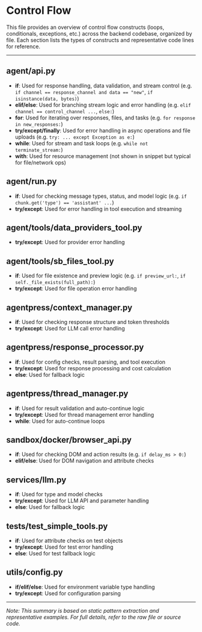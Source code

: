 # Control Flow

This file provides an overview of control flow constructs (loops, conditionals, exceptions, etc.) across the backend codebase, organized by file. Each section lists the types of constructs and representative code lines for reference.

---

## agent/api.py
- **if**: Used for response handling, data validation, and stream control (e.g. `if channel == response_channel and data == "new"`, `if isinstance(data, bytes)`)
- **elif/else**: Used for branching stream logic and error handling (e.g. `elif channel == control_channel ...`, `else:`)
- **for**: Used for iterating over responses, files, and tasks (e.g. `for response in new_responses:`)
- **try/except/finally**: Used for error handling in async operations and file uploads (e.g. `try: ... except Exception as e:`)
- **while**: Used for stream and task loops (e.g. `while not terminate_stream:`)
- **with**: Used for resource management (not shown in snippet but typical for file/network ops)

## agent/run.py
- **if**: Used for checking message types, status, and model logic (e.g. `if chunk.get('type') == 'assistant' ...`)
- **try/except**: Used for error handling in tool execution and streaming

## agent/tools/data_providers_tool.py
- **try/except**: Used for provider error handling

## agent/tools/sb_files_tool.py
- **if**: Used for file existence and preview logic (e.g. `if preview_url:`, `if self._file_exists(full_path):`)
- **try/except**: Used for file operation error handling

## agentpress/context_manager.py
- **if**: Used for checking response structure and token thresholds
- **try/except**: Used for LLM call error handling

## agentpress/response_processor.py
- **if**: Used for config checks, result parsing, and tool execution
- **try/except**: Used for response processing and cost calculation
- **else**: Used for fallback logic

## agentpress/thread_manager.py
- **if**: Used for result validation and auto-continue logic
- **try/except**: Used for thread management error handling
- **while**: Used for auto-continue loops

## sandbox/docker/browser_api.py
- **if**: Used for checking DOM and action results (e.g. `if delay_ms > 0:`)
- **elif/else**: Used for DOM navigation and attribute checks

## services/llm.py
- **if**: Used for type and model checks
- **try/except**: Used for LLM API and parameter handling
- **else**: Used for fallback logic

## tests/test_simple_tools.py
- **if**: Used for attribute checks on test objects
- **try/except**: Used for test error handling
- **else**: Used for test fallback logic

## utils/config.py
- **if/elif/else**: Used for environment variable type handling
- **try/except**: Used for configuration parsing

---

*Note: This summary is based on static pattern extraction and representative examples. For full details, refer to the raw file or source code.*
